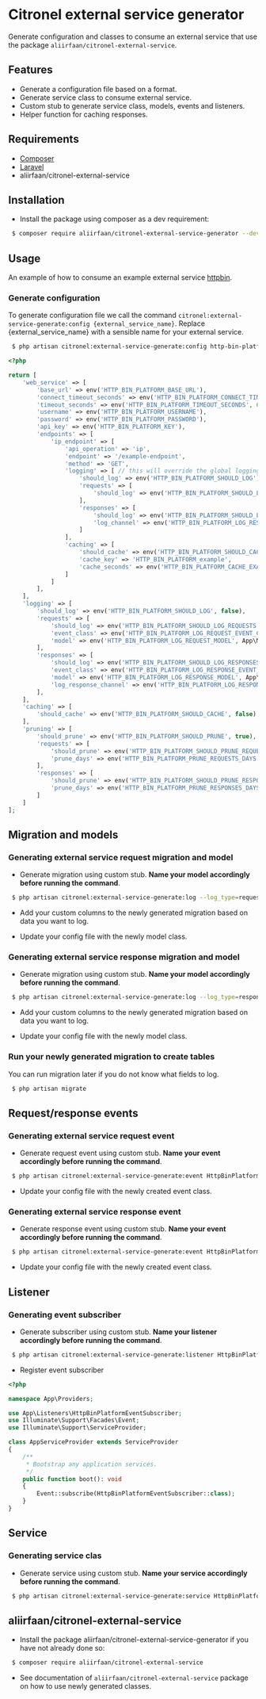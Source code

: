 # Citronel external service generator

Generate configuration and classes to consume an external service that use the package `aliirfaan/citronel-external-service`.

## Features
* Generate a configuration file based on a format.
* Generate service class to consume external service.
* Custom stub to generate service class, models, events and listeners.
* Helper function for caching responses.

## Requirements

* [Composer](https://getcomposer.org/)
* [Laravel](http://laravel.com/)
* aliirfaan/citronel-external-service

## Installation

* Install the package using composer as a dev requirement:

```bash
 $ composer require aliirfaan/citronel-external-service-generator --dev
```

## Usage
An example of how to consume an example external service [httpbin](https://httpbin.org/).

### Generate configuration

To generate configuration file we call the command `citronel:external-service-generate:config {external_service_name}`. Replace {external_service_name} with a sensible name for your external service.

```bash
 $ php artisan citronel:external-service-generate:config http-bin-platform
```



```php
<?php

return [
    'web_service' => [
        'base_url' => env('HTTP_BIN_PLATFORM_BASE_URL'),
        'connect_timeout_seconds' => env('HTTP_BIN_PLATFORM_CONNECT_TIMEOUT_SECONDS', 10),
        'timeout_seconds' => env('HTTP_BIN_PLATFORM_TIMEOUT_SECONDS', 60),
        'username' => env('HTTP_BIN_PLATFORM_USERNAME'),
        'password' => env('HTTP_BIN_PLATFORM_PASSWORD'),
        'api_key' => env('HTTP_BIN_PLATFORM_KEY'),
        'endpoints' => [
            'ip_endpoint' => [
                'api_operation' => 'ip',
                'endpoint' => '/example-endpoint',
                'method' => 'GET',
                'logging' => [ // this will override the global logging settings and can be omitted if not needed
                    'should_log' => env('HTTP_BIN_PLATFORM_SHOULD_LOG'),
                    'requests' => [
                        'should_log' => env('HTTP_BIN_PLATFORM_SHOULD_LOG_REQUESTS'),
                    ],
                    'responses' => [
                        'should_log' => env('HTTP_BIN_PLATFORM_SHOULD_LOG_RESPONSES'),
                        'log_channel' => env('HTTP_BIN_PLATFORM_LOG_RESPONSE_CHANNEL'),
                    ]
                ],
                'caching' => [
                    'should_cache' => env('HTTP_BIN_PLATFORM_SHOULD_CACHE'),
                    'cache_key' => 'HTTP_BIN_PLATFORM_example',
                    'cache_seconds' => env('HTTP_BIN_PLATFORM_CACHE_EXAMPLE_ENDPOINT_SEC', 3600),
                ]
            ]
        ],
    ],
    'logging' => [
        'should_log' => env('HTTP_BIN_PLATFORM_SHOULD_LOG', false),
        'requests' => [
            'should_log' => env('HTTP_BIN_PLATFORM_SHOULD_LOG_REQUESTS', true),
            'event_class' => env('HTTP_BIN_PLATFORM_LOG_REQUEST_EVENT_CLASS', App\Events\Test::class),
            'model' => env('HTTP_BIN_PLATFORM_LOG_REQUEST_MODEL', App\Models\Request::class),
        ],
        'responses' => [
            'should_log' => env('HTTP_BIN_PLATFORM_SHOULD_LOG_RESPONSES', true),
            'event_class' => env('HTTP_BIN_PLATFORM_LOG_RESPONSE_EVENT_CLASS', App\Events\Test::class),
            'model' => env('HTTP_BIN_PLATFORM_LOG_RESPONSE_MODEL', App\Models\Response::class),
            'log_response_channel' => env('HTTP_BIN_PLATFORM_LOG_RESPONSE_CHANNEL', 'HTTP_BIN_PLATFORM_response', null),
        ],
    ],
    'caching' => [
        'should_cache' => env('HTTP_BIN_PLATFORM_SHOULD_CACHE', false),
    ],
    'pruning' => [
        'should_prune' => env('HTTP_BIN_PLATFORM_SHOULD_PRUNE', true),
        'requests' => [
            'should_prune' => env('HTTP_BIN_PLATFORM_SHOULD_PRUNE_REQUESTS', true),
            'prune_days' => env('HTTP_BIN_PLATFORM_PRUNE_REQUESTS_DAYS', 60),
        ],
        'responses' => [
            'should_prune' => env('HTTP_BIN_PLATFORM_SHOULD_PRUNE_RESPONSES', true),
            'prune_days' => env('HTTP_BIN_PLATFORM_PRUNE_RESPONSES_DAYS', 60),
        ]
    ]
];
```

## Migration and models

### Generating external service request migration and model

* Generate migration using custom stub. **Name your model accordingly before running the command**.

```bash
 $ php artisan citronel:external-service-generate:log --log_type=request HttpBinPlatform/HttpBinPlatformReq http-bin
```
* Add your custom columns to the newly generated migration based on data you want to log.

* Update your config file with the newly model class.

### Generating external service response migration and model

* Generate migration using custom stub. **Name your model accordingly before running the command**.

```bash
 $ php artisan citronel:external-service-generate:log --log_type=response HttpBinPlatform/HttpBinPlatformResp http-bin
```
* Add your custom columns to the newly generated migration based on data you want to log.

* Update your config file with the newly model class.

### Run your newly generated migration to create tables
You can run migration later if you do not know what fields to log.
```bash
 $ php artisan migrate
```

## Request/response events

### Generating external service request event

* Generate request event using custom stub. **Name your event accordingly before running the command**.

```bash
 $ php artisan citronel:external-service-generate:event HttpBinPlatform/HttpBinPlatformRequestSent
```
* Update your config file with the newly created event class.

### Generating external service response event

* Generate response event using custom stub. **Name your event accordingly before running the command**.

```bash
 $ php artisan citronel:external-service-generate:event HttpBinPlatform/HttpBinPlatformResponseReceived
```
* Update your config file with the newly created event class.

## Listener

### Generating event subscriber

* Generate subscriber using custom stub. **Name your listener accordingly before running the command**.

```bash
 $ php artisan citronel:external-service-generate:listener HttpBinPlatform/HttpBinPlatformEventSubscriber http-bin
```
* Register event subscriber

```php
<?php

namespace App\Providers;

use App\Listeners\HttpBinPlatformEventSubscriber;
use Illuminate\Support\Facades\Event;
use Illuminate\Support\ServiceProvider;

class AppServiceProvider extends ServiceProvider
{
    /**
     * Bootstrap any application services.
     */
    public function boot(): void
    {
        Event::subscribe(HttpBinPlatformEventSubscriber::class);
    }
}
```

## Service

### Generating service clas

* Generate service using custom stub. **Name your service accordingly before running the command**.

```bash
 $ php artisan citronel:external-service-generate:service HttpBinPlatform/HttpBinPlatformService http-bin
```

## aliirfaan/citronel-external-service
* Install the package aliirfaan/citronel-external-service-generator if you have not already done so:

```bash
 $ composer require aliirfaan/citronel-external-service
```
* See documentation of `aliirfaan/citronel-external-service` package on how to use newly generated classes.